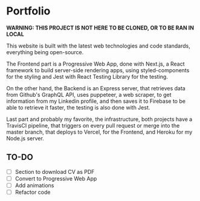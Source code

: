# Portfolio

**WARNING: THIS PROJECT IS NOT HERE TO BE CLONED, OR TO BE RAN IN LOCAL**

This website is built with the latest web technologies and code standards, everything being open-source.

The Frontend part is a Progressive Web App, done with Next.js, a React framework to build server-side rendering apps, using styled-components for the styling and Jest with React Testing Library for the testing.

On the other hand, the Backend is an Express server, that retrieves data from Github's GraphQL API, uses puppeteer, a web scraper, to get information from my Linkedin profile, and then saves it to Firebase to be able to retrieve it faster, the testing is also done with Jest.

Last part and probably my favorite, the infrastructure, both projects have a TravisCI pipeline, that triggers on every pull request or merge into the master branch, that deploys to Vercel, for the Frontend, and Heroku for my Node.js server.

## TO-DO

- [ ] Section to download CV as PDF
- [ ] Convert to Progressive Web App
- [ ] Add animations
- [ ] Refactor code
